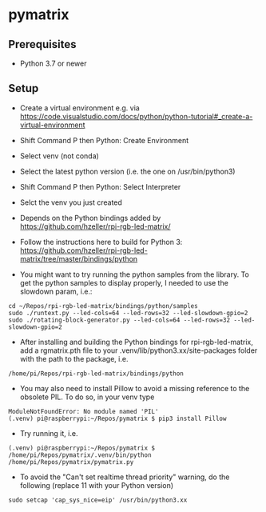 # pymatrix

## Prerequisites
- Python 3.7 or newer

## Setup
- Create a virtual environment e.g. via https://code.visualstudio.com/docs/python/python-tutorial#_create-a-virtual-environment
- Shift Command P then Python: Create Environment
- Select venv (not conda)
- Select the latest python version (i.e. the one on /usr/bin/python3)
- Shift Command P then Python: Select Interpreter
- Selct the venv you just created

- Depends on the Python bindings added by https://github.com/hzeller/rpi-rgb-led-matrix/
- Follow the instructions here to build for Python 3: https://github.com/hzeller/rpi-rgb-led-matrix/tree/master/bindings/python

- You might want to try running the python samples from the library. To get the python samples to display properly, I needed to use the slowdown param, i.e.:

```
cd ~/Repos/rpi-rgb-led-matrix/bindings/python/samples
sudo ./runtext.py --led-cols=64 --led-rows=32 --led-slowdown-gpio=2
sudo ./rotating-block-generator.py --led-cols=64 --led-rows=32 --led-slowdown-gpio=2
```

- After installing and building the Python bindings for rpi-rgb-led-matrix, add a rgmatrix.pth file to your .venv/lib/python3.xx/site-packages folder with the path to the package, i.e.

```
/home/pi/Repos/rpi-rgb-led-matrix/bindings/python
```

- You may also need to install Pillow to avoid a missing reference to the obsolete PIL. To do so, in your venv type

```
ModuleNotFoundError: No module named 'PIL'
(.venv) pi@raspberrypi:~/Repos/pymatrix $ pip3 install Pillow
```

- Try running it, i.e.

```
(.venv) pi@raspberrypi:~/Repos/pymatrix $ /home/pi/Repos/pymatrix/.venv/bin/python /home/pi/Repos/pymatrix/pymatrix.py
```

- To avoid the "Can't set realtime thread priority" warning, do the following (replace 11 with your Python version)

```
sudo setcap 'cap_sys_nice=eip' /usr/bin/python3.xx
```
